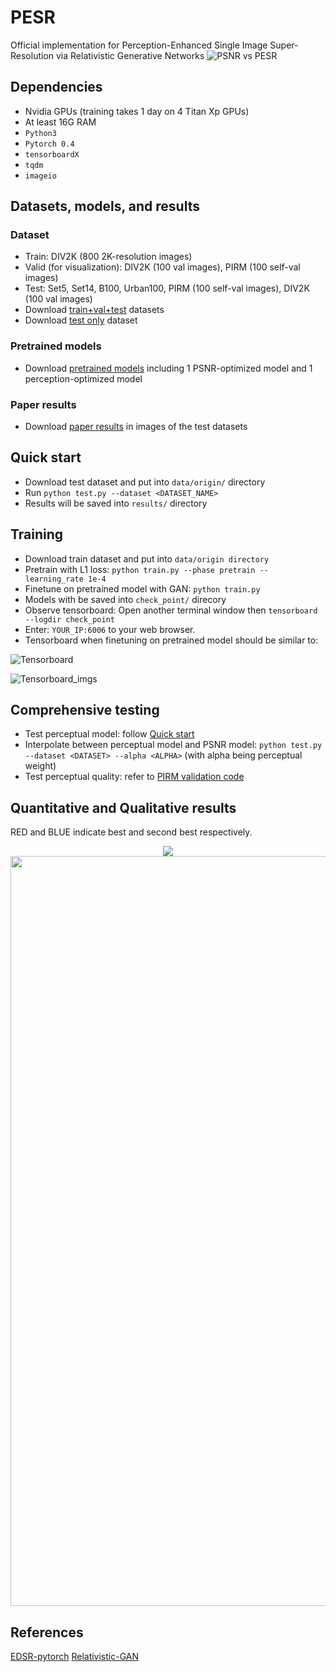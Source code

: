# PESR
Official implementation for Perception-Enhanced Single Image Super-Resolution via Relativistic Generative Networks
![PSNR vs PESR](https://github.com/thangvubk/PESR/blob/master/docs/PSNR_PESR.PNG)
## Dependencies
- Nvidia GPUs (training takes 1 day on 4 Titan Xp GPUs)
- At least 16G RAM 
- ``Python3``
- ``Pytorch 0.4``
- ``tensorboardX``
- ``tqdm``
- ``imageio``

## Datasets, models, and results
### Dataset
- Train: DIV2K (800 2K-resolution images)
- Valid (for visualization): DIV2K (100 val images), PIRM (100 self-val images)
- Test: Set5, Set14, B100, Urban100, PIRM (100 self-val images), DIV2K (100 val images)
- Download [train+val+test]() datasets
- Download [test only](https://drive.google.com/file/d/1zK9xo-rODnH5s6YlNKLvk4wP7-BZRuGc/view?usp=sharing) dataset
    
### Pretrained models
- Download [pretrained models]() including 1 PSNR-optimized model and 1 perception-optimized model
    
### Paper results
- Download [paper results]() in images of the test datasets

## Quick start
- Download test dataset and put into ``data/origin/`` directory
- Run ``python test.py --dataset <DATASET_NAME>``
- Results will be saved into ``results/`` directory

## Training
- Download train dataset and put into ``data/origin directory``
- Pretrain with L1 loss: ``python train.py --phase pretrain --learning_rate 1e-4``
- Finetune on pretrained model with GAN: ``python train.py``
- Models with be saved into ``check_point/`` direcory
- Observe tensorboard: Open another terminal window then ``tensorboard --logdir check_point``
- Enter: ``YOUR_IP:6006`` to your web browser.
- Tensorboard when finetuning on pretrained model should be similar to:

![Tensorboard](https://github.com/thangvubk/PESR/blob/master/docs/tensorboard.PNG)

![Tensorboard_imgs](https://github.com/thangvubk/PESR/blob/master/docs/tensorboard_img.PNG)

## Comprehensive testing
- Test perceptual model: follow [Quick start](#quick-start)
- Interpolate between perceptual model and PSNR model: ``python test.py --dataset <DATASET> --alpha <ALPHA>``  (with alpha being perceptual weight)
- Test perceptual quality: refer to [PIRM validation code](https://github.com/roimehrez/PIRM2018)

## Quantitative and Qualitative results
<p> RED and BLUE indicate best and second best respectively.</p>
<p align="center">
    <img src="https://github.com/thangvubk/PESR/blob/master/docs/quantitative.PNG">
    <img width="800" height="1200", src="https://github.com/thangvubk/PESR/blob/master/docs/qualitative.PNG">
</p>

## References
[EDSR-pytorch](https://github.com/thstkdgus35/EDSR-PyTorch)
[Relativistic-GAN](https://github.com/AlexiaJM/RelativisticGAN)
